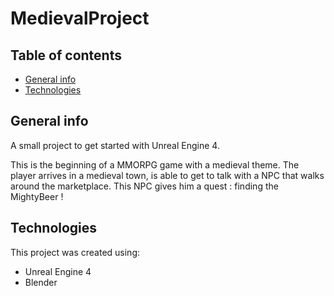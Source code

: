 # MedievalProject

## Table of contents
* [General info](#general-info)
* [Technologies](#technologies)

## General info

A small project to get started with Unreal Engine 4.

This is the beginning of a MMORPG game with a medieval theme.
The player arrives in a medieval town, is able to get to talk with a NPC that walks around the marketplace.
This NPC gives him a quest : finding the MightyBeer !

## Technologies

This project was created using:

* Unreal Engine 4
* Blender
